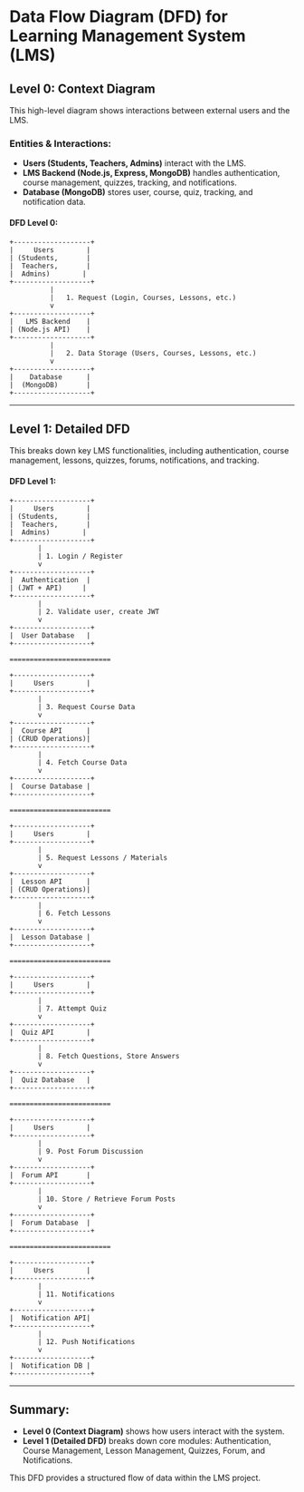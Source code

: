 # Data Flow Diagram (DFD) for Learning Management System (LMS)

## **Level 0: Context Diagram**
This high-level diagram shows interactions between external users and the LMS.

### **Entities & Interactions:**
- **Users (Students, Teachers, Admins)** interact with the LMS.
- **LMS Backend (Node.js, Express, MongoDB)** handles authentication, course management, quizzes, tracking, and notifications.
- **Database (MongoDB)** stores user, course, quiz, tracking, and notification data.

#### **DFD Level 0:**
```
+-------------------+
|     Users        |
| (Students,       |
|  Teachers,       |
|  Admins)        |
+-------------------+
          |
          |   1. Request (Login, Courses, Lessons, etc.)
          v
+-------------------+
|   LMS Backend    |
| (Node.js API)    |
+-------------------+
          |
          |   2. Data Storage (Users, Courses, Lessons, etc.)
          v
+-------------------+
|    Database      |
|  (MongoDB)       |
+-------------------+
```

---

## **Level 1: Detailed DFD**
This breaks down key LMS functionalities, including authentication, course management, lessons, quizzes, forums, notifications, and tracking.

#### **DFD Level 1:**
```
+-------------------+
|     Users        |
| (Students,       |
|  Teachers,       |
|  Admins)        |
+-------------------+
       |
       | 1. Login / Register
       v
+-------------------+
|  Authentication  |
| (JWT + API)     |
+-------------------+
       |
       | 2. Validate user, create JWT
       v
+-------------------+
|  User Database   |
+-------------------+

=========================

+-------------------+
|     Users        |
+-------------------+
       |
       | 3. Request Course Data
       v
+-------------------+
|  Course API      |
| (CRUD Operations)|
+-------------------+
       |
       | 4. Fetch Course Data
       v
+-------------------+
|  Course Database |
+-------------------+

=========================

+-------------------+
|     Users        |
+-------------------+
       |
       | 5. Request Lessons / Materials
       v
+-------------------+
|  Lesson API      |
| (CRUD Operations)|
+-------------------+
       |
       | 6. Fetch Lessons
       v
+-------------------+
|  Lesson Database |
+-------------------+

=========================

+-------------------+
|     Users        |
+-------------------+
       |
       | 7. Attempt Quiz
       v
+-------------------+
|  Quiz API        |
+-------------------+
       |
       | 8. Fetch Questions, Store Answers
       v
+-------------------+
|  Quiz Database   |
+-------------------+

=========================

+-------------------+
|     Users        |
+-------------------+
       |
       | 9. Post Forum Discussion
       v
+-------------------+
|  Forum API       |
+-------------------+
       |
       | 10. Store / Retrieve Forum Posts
       v
+-------------------+
|  Forum Database  |
+-------------------+

=========================

+-------------------+
|     Users        |
+-------------------+
       |
       | 11. Notifications
       v
+-------------------+
|  Notification API|
+-------------------+
       |
       | 12. Push Notifications
       v
+-------------------+
|  Notification DB |
+-------------------+
```

---

## **Summary:**
- **Level 0 (Context Diagram)** shows how users interact with the system.
- **Level 1 (Detailed DFD)** breaks down core modules: Authentication, Course Management, Lesson Management, Quizzes, Forum, and Notifications.

This DFD provides a structured flow of data within the LMS project.

